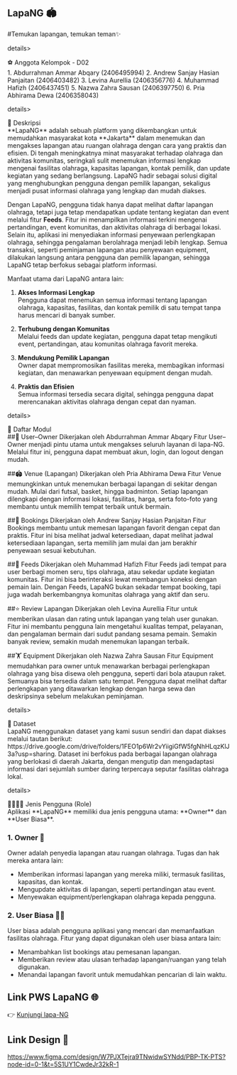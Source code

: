 ## LapaNG 🏟️
#Temukan lapangan, temukan teman✨

details>
<summary>⚽️ Anggota Kelompok - D02 </summary>
1. Abdurrahman Ammar Abqary (2406495994)
2. Andrew Sanjay Hasian Panjaitan (2406403482)
3. Levina Aurellia (2406356776)
4. Muhammad Hafizh (2406437451)
5. Nazwa Zahra Sausan (2406397750) 
6. Pria Abhirama Dewa (2406358043)
</details>

details>
<summary>🏀 Deskripsi  </summary>
**LapaNG** adalah sebuah platform yang dikembangkan untuk memudahkan masyarakat kota **Jakarta** dalam menemukan dan mengakses lapangan atau ruangan olahraga dengan cara yang praktis dan efisien. Di tengah meningkatnya minat masyarakat terhadap olahraga dan aktivitas komunitas, seringkali sulit menemukan informasi lengkap mengenai fasilitas olahraga, kapasitas lapangan, kontak pemilik, dan update kegiatan yang sedang berlangsung. LapaNG hadir sebagai solusi digital yang menghubungkan pengguna dengan pemilik lapangan, sekaligus menjadi pusat informasi olahraga yang lengkap dan mudah diakses.

Dengan LapaNG, pengguna tidak hanya dapat melihat daftar lapangan olahraga, tetapi juga tetap mendapatkan update tentang kegiatan dan event melalui fitur **Feeds**. Fitur ini menampilkan informasi terkini mengenai pertandingan, event komunitas, dan aktivitas olahraga di berbagai lokasi. Selain itu, aplikasi ini menyediakan informasi penyewaan perlengkapan olahraga, sehingga pengalaman berolahraga menjadi lebih lengkap. Semua transaksi, seperti peminjaman lapangan atau penyewaan equipment, dilakukan langsung antara pengguna dan pemilik lapangan, sehingga LapaNG tetap berfokus sebagai platform informasi.

Manfaat utama dari LapaNG antara lain:  

1. **Akses Informasi Lengkap**  
   Pengguna dapat menemukan semua informasi tentang lapangan olahraga, kapasitas, fasilitas, dan kontak pemilik di satu tempat tanpa harus mencari di banyak sumber.  

2. **Terhubung dengan Komunitas**  
   Melalui feeds dan update kegiatan, pengguna dapat tetap mengikuti event, pertandingan, atau komunitas olahraga favorit mereka.  

3. **Mendukung Pemilik Lapangan**  
   Owner dapat mempromosikan fasilitas mereka, membagikan informasi kegiatan, dan menawarkan penyewaan equipment dengan mudah.  

4. **Praktis dan Efisien**  
   Semua informasi tersedia secara digital, sehingga pengguna dapat merencanakan aktivitas olahraga dengan cepat dan nyaman.
</details>

details>
<summary>🏸 Daftar Modul  </summary>
##👤 User–Owner 
Dikerjakan oleh Abdurrahman Ammar Abqary
Fitur User–Owner menjadi pintu utama untuk mengakses seluruh layanan di lapa-NG. Melalui fitur ini, pengguna dapat membuat akun, login, dan logout dengan mudah.

##🏟️ Venue (Lapangan)
Dikerjakan oleh Pria Abhirama Dewa
Fitur Venue memungkinkan untuk menemukan berbagai lapangan  di sekitar dengan mudah. Mulai dari futsal, basket, hingga badminton. Setiap lapangan dilengkapi dengan informasi lokasi, fasilitas, harga, serta foto-foto yang membantu untuk memilih tempat terbaik untuk bermain. 

##📅 Bookings
Dikerjakan oleh Andrew Sanjay Hasian Panjaitan
Fitur Bookings membantu untuk memesan lapangan favorit dengan cepat dan praktis. Fitur ini bisa melihat jadwal ketersediaan, dapat melihat jadwal ketersediaan lapangan, serta memilih jam mulai dan jam berakhir penyewaan sesuai kebutuhan.

##📰 Feeds
Dikerjakan oleh Muhammad Hafizh
Fitur Feeds jadi tempat para user berbagi momen seru, tips olahraga, atau sekedar update kegiatan komunitas. Fitur ini bisa berinteraksi lewat membangun koneksi dengan pemain lain. Dengan Feeds, LapaNG bukan sekadar tempat booking, tapi juga wadah berkembangnya komunitas olahraga yang aktif dan seru.

##⭐ Review Lapangan
Dikerjakan oleh Levina Aurellia
Fitur untuk memberikan ulasan dan rating untuk lapangan yang telah user gunakan. Fitur ini membantu pengguna lain mengetahui kualitas tempat, pelayanan, dan pengalaman bermain dari sudut pandang sesama pemain. Semakin banyak review, semakin mudah menemukan lapangan terbaik.

##🏋️ Equipment
Dikerjakan oleh Nazwa Zahra Sausan
Fitur Equipment memudahkan para owner untuk menawarkan berbagai perlengkapan olahraga yang bisa disewa oleh pengguna, seperti dari bola ataupun raket. Semuanya bisa tersedia dalam satu tempat. Pengguna dapat melihat daftar perlengkapan yang ditawarkan lengkap dengan harga sewa dan deskripsinya sebelum melakukan peminjaman.
</details>

details>
<summary>🏐 Dataset  </summary>
LapaNG menggunakan dataset yang kami susun sendiri dan dapat diakses melalui tautan berikut: https://drive.google.com/drive/folders/1FEO1p6Wr2vYiigiGfW5fgNhHLqzKlJ3a?usp=sharing. Dataset ini berfokus pada berbagai lapangan olahraga yang berlokasi di daerah Jakarta, dengan mengutip dan mengadaptasi informasi dari sejumlah sumber daring terpercaya seputar fasilitas olahraga lokal.
</details>

details>
<summary>🏃‍♂️🏃‍♀️ Jenis Pengguna (Role)  </summary>
Aplikasi **LapaNG** memiliki dua jenis pengguna utama: **Owner** dan **User Biasa**.

### 1. Owner 🏢
Owner adalah penyedia lapangan atau ruangan olahraga. Tugas dan hak mereka antara lain:  
- Memberikan informasi lapangan yang mereka miliki, termasuk fasilitas, kapasitas, dan kontak.  
- Mengupdate aktivitas di lapangan, seperti pertandingan atau event.  
- Menyewakan equipment/perlengkapan olahraga kepada pengguna.  

### 2. User Biasa 🏃‍♂️
User biasa adalah pengguna aplikasi yang mencari dan memanfaatkan fasilitas olahraga. Fitur yang dapat digunakan oleh user biasa antara lain:  
- Menambahkan list bookings atau pemesanan lapangan.  
- Memberikan review atau ulasan terhadap lapangan/ruangan yang telah digunakan.  
- Menandai lapangan favorit untuk memudahkan pencarian di lain waktu.
</details>

## Link PWS LapaNG 🌐
👉 [Kunjungi lapa-NG](https://abdurrahman-ammar-lapang.pbp.cs.ui.ac.id)


## Link Design 🎨
https://www.figma.com/design/W7PJXTejra9TNwidwSYNdd/PBP-TK-PTS?node-id=0-1&t=5S1UY1CwdeJr32kR-1
